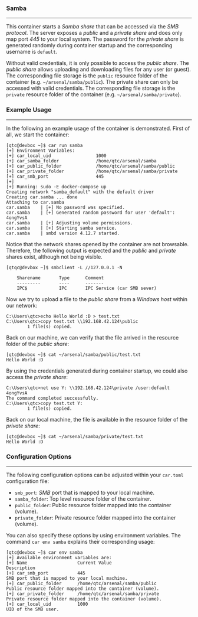 ### Samba

----

This container starts a *Samba share* that can be accessed via the *SMB protocol*. The server
exposes a *public* and a *private share* and does only map port *445* to your local system.
The password for the *private share* is generated randomly during container startup and
the corresponding username is ``default``.

Without valid credentials, it is only possible to access the *public share*. The *public share*
allows uploading and downloading files for any user (or guest). The corresponding file storage
is the ``public`` resource folder of the container (e.g. ``~/arsenal/samba/public``). The private
share can only be accessed with valid credentials. The corresponding file storage is the 
``private`` resource folder of the container (e.g. ``~/arsenal/samba/private``).


### Example Usage

----

In the following an example usage of the container is demonstrated. First of all, we start the
container:

```console
[qtc@devbox ~]$ car run samba
[+] Environment Variables:
[+]	car_local_uid                 1000
[+]	car_samba_folder              /home/qtc/arsenal/samba
[+]	car_public_folder             /home/qtc/arsenal/samba/public
[+]	car_private_folder            /home/qtc/arsenal/samba/private
[+]	car_smb_port                  445
[+] 
[+] Running: sudo -E docker-compose up
Creating network "samba_default" with the default driver
Creating car.samba ... done
Attaching to car.samba
car.samba    | [+] No password was specified.
car.samba    | [+] Generated random password for user 'default': 4ongYvsA
car.samba    | [+] Adjusting volume permissions.
car.samba    | [+] Starting samba service.
car.samba    | smbd version 4.12.7 started.
```

Notice that the network shares opened by the container are not browsable.
Therefore, the following output is expected and the *public* and *private*
shares exist, although not being visible.

```console
[qtqc@devbox ~]$ smbclient -L //127.0.0.1 -N

	Sharename       Type      Comment
	---------       ----      -------
	IPC$            IPC       IPC Service (car SMB sever)
```

Now we try to upload a file to the *public share* from a *Windows host* within our network:

```console
C:\Users\qtc>echo Hello World :D > test.txt
C:\Users\qtc>copy test.txt \\192.168.42.124\public
        1 file(s) copied.
```

Back on our machine, we can verify that the file arrived in the resource folder of the *public share*:

```console
[qtc@devbox ~]$ cat ~/arsenal/samba/public/test.txt 
Hello World :D
```

By using the credentials generated during container startup, we could also
access the *private share*:

```console
C:\Users\qtc>net use Y: \\192.168.42.124\private /user:default 4ongYvsA
The command completed successfully.
C:\Users\qtc>copy test.txt Y:
        1 file(s) copied.
```

Back on our local machine, the file is available in the resource folder of the *private share*:

```console
[qtc@devbox ~]$ cat ~/arsenal/samba/private/test.txt 
Hello World :D 
```

### Configuration Options

----

The following configuration options can be adjusted within your ``car.toml`` configuration file:

* ``smb_port``: *SMB* port that is mapped to your local machine.
* ``samba_folder``: Top level resource folder of the container.
* ``public_folder``: Public resource folder mapped into the container (volume).
* ``private_folder``: Private resource folder mapped into the container (volume).

You can also specify these options by using environment variables. The command ``car env samba`` explains their corresponding usage:

```console
[qtc@devbox ~]$ car env samba
[+] Available environment variables are:
[+] Name                   Current Value                             Description
[+] car_smb_port           445                                       SMB port that is mapped to your local machine.
[+] car_public_folder      /home/qtc/arsenal/samba/public            Public resource folder mapped into the container (volume).
[+] car_private_folder     /home/qtc/arsenal/samba/private           Private resource folder mapped into the container (volume).
[+] car_local_uid          1000                                      UID of the SMB user.
```
